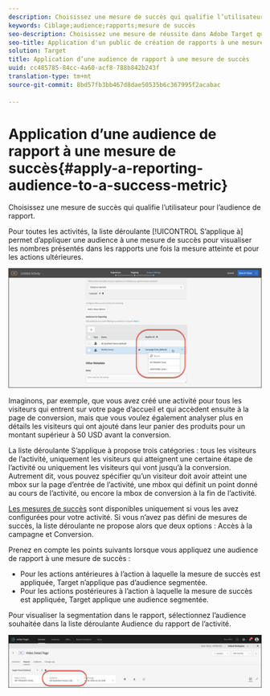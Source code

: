```yaml
---
description: Choisissez une mesure de succès qui qualifie l’utilisateur pour l’audience de rapport.
keywords: Ciblage;audience;rapports;mesure de succès
seo-description: Choisissez une mesure de réussite dans Adobe Target qui qualifiera l'utilisateur pour l'audience de création de rapports.
seo-title: Application d'un public de création de rapports à une mesure de réussite dans Adobe Target
solution: Target
title: Application d’une audience de rapport à une mesure de succès
uuid: cc485785-84cc-4a60-acf8-788b842b243f
translation-type: tm+mt
source-git-commit: 8bd57fb3bb467d8dae50535b6c367995f2acabac

---
```



# Application d’une audience de rapport à une mesure de succès{#apply-a-reporting-audience-to-a-success-metric}

Choisissez une mesure de succès qui qualifie l’utilisateur pour l’audience de rapport.

Pour toutes les activités, la liste déroulante [!UICONTROL S’applique à] permet d’appliquer une audience à une mesure de succès pour visualiser les nombres présentés dans les rapports une fois la mesure atteinte et pour les actions ultérieures.

![](assets/success_metric.png)

Imaginons, par exemple, que vous avez créé une activité pour tous les visiteurs qui entrent sur votre page d’accueil et qui accèdent ensuite à la page de conversion, mais que vous voulez également analyser plus en détails les visiteurs qui ont ajouté dans leur panier des produits pour un montant supérieur à 50 USD avant la conversion.

La liste déroulante S’applique à propose trois catégories : tous les visiteurs de l’activité, uniquement les visiteurs qui atteignent une certaine étape de l’activité ou uniquement les visiteurs qui vont jusqu’à la conversion. Autrement dit, vous pouvez spécifier qu’un visiteur doit avoir atteint une mbox sur la page d’entrée de l’activité, une mbox qui définit un point donné au cours de l’activité, ou encore la mbox de conversion à la fin de l’activité.

[Les mesures de succès](../c-activities/r-success-metrics/success-metrics.md#reference_D011575C85DA48E989A244593D9B9924) sont disponibles uniquement si vous les avez configurées pour votre activité. Si vous n’avez pas défini de mesures de succès, la liste déroulante ne propose alors que deux options : Accès à la campagne et Conversion.

Prenez en compte les points suivants lorsque vous appliquez une audience de rapport à une mesure de succès :

* Pour les actions antérieures à l’action à laquelle la mesure de succès est appliquée, Target n’applique pas d’audience segmentée.
* Pour les actions postérieures à l’action à laquelle la mesure de succès est appliquée, Target applique une audience segmentée.

Pour visualiser la segmentation dans le rapport, sélectionnez l’audience souhaitée dans la liste déroulante Audience du rapport de l’activité.

![](assets/reporting_audience_dropdown.png)

